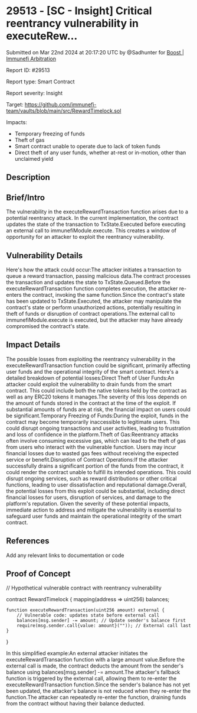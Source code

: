# 29513 - \[SC - Insight] Critical reentrancy vulnerability in executeRew...

Submitted on Mar 22nd 2024 at 20:17:20 UTC by @Sadhunter for [Boost | Immunefi Arbitration](https://immunefi.com/bounty/immunefiarbitration-boost/)

Report ID: #29513

Report type: Smart Contract

Report severity: Insight

Target: https://github.com/immunefi-team/vaults/blob/main/src/RewardTimelock.sol

Impacts:

* Temporary freezing of funds
* Theft of gas
* Smart contract unable to operate due to lack of token funds
* Direct theft of any user funds, whether at-rest or in-motion, other than unclaimed yield

## Description

## Brief/Intro

The vulnerability in the executeRewardTransaction function arises due to a potential reentrancy attack. In the current implementation, the contract updates the state of the transaction to TxState.Executed before executing an external call to immunefiModule.execute. This creates a window of opportunity for an attacker to exploit the reentrancy vulnerability.

## Vulnerability Details

Here's how the attack could occur:The attacker initiates a transaction to queue a reward transaction, passing malicious data.The contract processes the transaction and updates the state to TxState.Queued.Before the executeRewardTransaction function completes execution, the attacker re-enters the contract, invoking the same function.Since the contract's state has been updated to TxState.Executed, the attacker may manipulate the contract's state or perform unauthorized actions, potentially resulting in theft of funds or disruption of contract operations.The external call to immunefiModule.execute is executed, but the attacker may have already compromised the contract's state.

## Impact Details

The possible losses from exploiting the reentrancy vulnerability in the executeRewardTransaction function could be significant, primarily affecting user funds and the operational integrity of the smart contract. Here's a detailed breakdown of potential losses:Direct Theft of User Funds:An attacker could exploit the vulnerability to drain funds from the smart contract. This could include both the native tokens held by the contract as well as any ERC20 tokens it manages.The severity of this loss depends on the amount of funds stored in the contract at the time of the exploit. If substantial amounts of funds are at risk, the financial impact on users could be significant.Temporary Freezing of Funds:During the exploit, funds in the contract may become temporarily inaccessible to legitimate users. This could disrupt ongoing transactions and user activities, leading to frustration and loss of confidence in the platform.Theft of Gas:Reentrancy attacks often involve consuming excessive gas, which can lead to the theft of gas from users who interact with the vulnerable function. Users may incur financial losses due to wasted gas fees without receiving the expected service or benefit.Disruption of Contract Operations:If the attacker successfully drains a significant portion of the funds from the contract, it could render the contract unable to fulfill its intended operations. This could disrupt ongoing services, such as reward distributions or other critical functions, leading to user dissatisfaction and reputational damage.Overall, the potential losses from this exploit could be substantial, including direct financial losses for users, disruption of services, and damage to the platform's reputation. Given the severity of these potential impacts, immediate action to address and mitigate the vulnerability is essential to safeguard user funds and maintain the operational integrity of the smart contract.

## References

Add any relevant links to documentation or code

## Proof of Concept

// Hypothetical vulnerable contract with reentrancy vulnerability

contract RewardTimelock { mapping(address => uint256) balances;

```
function executeRewardTransaction(uint256 amount) external {
    // Vulnerable code: updates state before external call
    balances[msg.sender] -= amount; // Update sender's balance first
    require(msg.sender.call{value: amount}("")); // External call last
}
```

}

In this simplified example:An external attacker initiates the executeRewardTransaction function with a large amount value.Before the external call is made, the contract deducts the amount from the sender's balance using balances\[msg.sender] -= amount.The attacker's fallback function is triggered by the external call, allowing them to re-enter the executeRewardTransaction function.Since the sender's balance has not yet been updated, the attacker's balance is not reduced when they re-enter the function.The attacker can repeatedly re-enter the function, draining funds from the contract without having their balance deducted.
